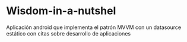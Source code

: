 # Wisdom-in-a-nutshel
Aplicación android que implementa el patrón MVVM con un datasource estático con citas sobre desarrollo de aplicaciones

